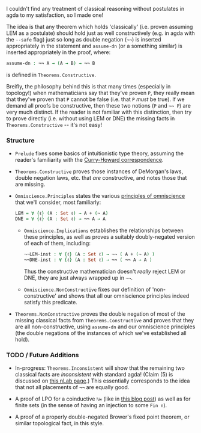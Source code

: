 I couldn't find any treatment of classical reasoning without postulates in agda to my satisfaction, so I made one!


The idea is that any theorem which holds 'classically' (i.e. proven assuming LEM as a postulate) should hold just as well constructively (e.g. in agda with the `--safe` flag) just so long as double negation (`¬¬`) is inserted appropriately in the statement and `assume-dn` (or a something similar) is inserted appropriately in the proof, where:
```agda
assume-dn : ¬¬ A → (A → B) → ¬¬ B
```
is defined in `Theorems.Constructive`.

Breifly, the philosophy behind this is that many times (especially in topology!) when mathematicians say that they've proven `P`, they really mean that they've proven that `P` cannot be false (i.e. that `P` *must* be true). If we demand all proofs be constructive, then these two notions (`P` and `¬¬ P`) are very much distinct. If the reader is not familiar with this distinction, then try to prove directly (i.e. without using LEM or DNE) the missing facts in `Theorems.Constructive` -- it's not easy!

### Structure

- `Prelude` fixes some basics of intuitionistic type theory, assuming the reader's familiarity with the [Curry-Howard correspondence](https://en.wikipedia.org/wiki/Curry%E2%80%93Howard_correspondence).

- `Theorems.Constructive` proves those instances of DeMorgan's laws, double negation laws, etc. that *are* constructive, and notes those that are missing.

- `Omniscience.Principles` states the various [principles of omniscience](https://ncatlab.org/nlab/show/principle+of+omniscience) that we'll consider, most familiarly:

     ```agda
     LEM = ∀ {ℓ} (A : Set ℓ) → A + (¬ A)
     DNE = ∀ {ℓ} (A : Set ℓ) → ¬¬ A → A
     ```
   
    - `Omniscience.Implications` establishes the relationships between these principles, as well as proves a suitably doubly-negated version of each of them, including:
    
         ```agda
         ¬¬LEM-inst : ∀ {ℓ} (A : Set ℓ) → ¬¬ ( A + (¬ A) )
         ¬¬DNE-inst : ∀ {ℓ} (A : Set ℓ) → ¬¬ ( ¬¬ A → A )
         ```
         
         Thus the constructive mathematician doesn't *really* reject LEM or DNE, they are just always wrapped up in `¬¬`.
    
    - `Omniscience.NonConstructive` fixes our definition of 'non-constructive' and shows that all our omniscience principles indeed satisfy this predicate.

- `Theorems.NonConstructive` proves the double negation of most of the missing classical facts from `Theorems.Constructive` and proves that they are all non-constructive, using `assume-dn` and our omniscience principles (the double negations of the instances of which we've established all hold).

### TODO / Future Additions

- In-progress: `Theorems.Inconsistent` will show that the remaining two classical facts are *inconsistent* with standard agda! (Claim (5) is discussed on [this nLab page](https://ncatlab.org/nlab/show/double-negation).) This essentially corresponds to the idea that not all placements of `¬¬` are equally good.

- A proof of LPO for a coinductive `ℕ∞` (like in [this blog post](http://math.andrej.com/2014/05/08/seemingly-impossible-proofs/)) as well as for finite sets (in the sense of having an injection to some `Fin n`).

- A proof of a properly double-negated Brower's fixed point theorem, or similar topological fact, in this style.

